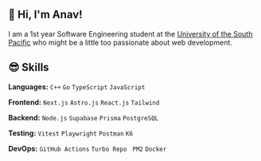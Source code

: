 ## 🫡 Hi, I'm Anav!

I am a 1st year Software Engineering student at the [University of the South Pacific](https://usp.ac.fj) who might be a little too passionate about web development.

## 😎 Skills

**Languages:** `C++` `Go` `TypeScript` `JavaScript`

**Frontend:** `Next.js` `Astro.js` `React.js` `Tailwind`

**Backend:** `Node.js` `Supabase` `Prisma` `PostgreSQL`

**Testing:** `Vitest` `Playwright` `Postman` `K6`

**DevOps:** `GitHub Actions` `Turbo Repo ` `PM2` `Docker`
